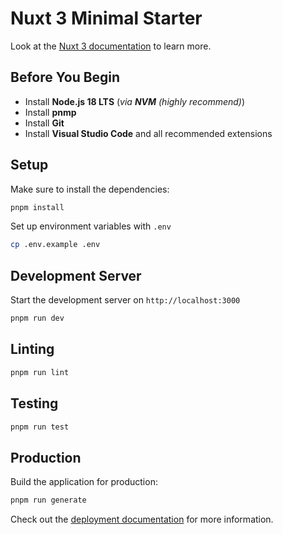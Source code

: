# Nuxt 3 Minimal Starter

Look at the [Nuxt 3 documentation](https://nuxt.com/docs/getting-started/introduction) to learn more.

## Before You Begin
- Install **Node.js 18 LTS** (*via **NVM** (highly recommend)*)
- Install **pnmp**
- Install **Git**
- Install **Visual Studio Code** and all recommended extensions

## Setup

Make sure to install the dependencies:

```bash
pnpm install
```

Set up environment variables with `.env`

```bash
cp .env.example .env
```

## Development Server

Start the development server on `http://localhost:3000`

```bash
pnpm run dev
```

## Linting

```bash
pnpm run lint
```

## Testing

```bash
pnpm run test
```

## Production

Build the application for production:

```bash
pnpm run generate
```

Check out the [deployment documentation](https://nuxt.com/docs/getting-started/deployment) for more information.
